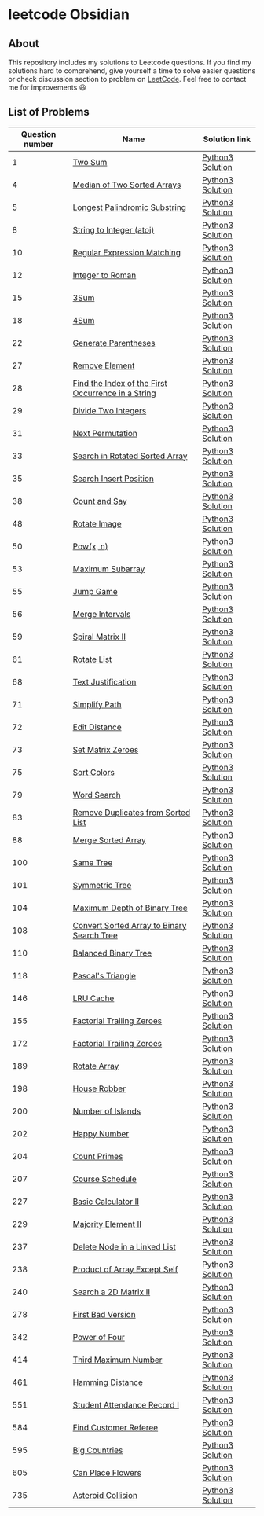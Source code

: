 # leetcode Obsidian

## About

This repository includes my solutions to Leetcode questions. If you find my solutions hard to comprehend, give yourself a time to solve easier questions or check discussion section to problem on [LeetCode](https://leetcode.com/). Feel free to contact me for improvements :smiley:

## List of Problems

| Question number | Name | Solution link |
| --- | --- | --- |
| 1 | [Two Sum](https://leetcode.com/problems/two-sum/) | [Python3 Solution](https://github.com/henilp105/leetcode-obsidian/blob/main/solutions/1.py) |
| 4 | [Median of Two Sorted Arrays](https://leetcode.com/problems/median-of-two-sorted-arrays/) | [Python3 Solution](https://github.com/henilp105/leetcode-obsidian/blob/main/solutions/4.py) |
| 5 | [Longest Palindromic Substring](https://leetcode.com/problems/longest-palindromic-substring/) | [Python3 Solution](https://github.com/henilp105/leetcode-obsidian/blob/main/solutions/5.py) |
| 8 | [String to Integer (atoi)](https://leetcode.com/problems/string-to-integer-atoi/) | [Python3 Solution](https://github.com/henilp105/leetcode-obsidian/blob/main/solutions/8.py) |
| 10 | [Regular Expression Matching](https://leetcode.com/problems/regular-expression-matching/) | [Python3 Solution](https://github.com/henilp105/leetcode-obsidian/blob/main/solutions/10.py) |
| 12 | [Integer to Roman](https://leetcode.com/problems/integer-to-roman/) | [Python3 Solution](https://github.com/henilp105/leetcode-obsidian/blob/main/solutions/12.py) |
| 15 | [3Sum](https://leetcode.com/problems/3sum/) | [Python3 Solution](https://github.com/henilp105/leetcode-obsidian/blob/main/solutions/15.py) |
| 18 | [4Sum](https://leetcode.com/problems/4sum/) | [Python3 Solution](https://github.com/henilp105/leetcode-obsidian/blob/main/solutions/18.py) |
| 22 | [Generate Parentheses](https://leetcode.com/problems/generate-parentheses/) | [Python3 Solution](https://github.com/henilp105/leetcode-obsidian/blob/main/solutions/22.py) |
| 27 | [Remove Element](https://leetcode.com/problems/remove-element/) | [Python3 Solution](https://github.com/henilp105/leetcode-obsidian/blob/main/solutions/27.py) |
| 28 | [Find the Index of the First Occurrence in a String](https://leetcode.com/problems/find-the-index-of-the-first-occurrence-in-a-string/) | [Python3 Solution](https://github.com/henilp105/leetcode-obsidian/blob/main/solutions/28.py) |
| 29 | [Divide Two Integers](https://leetcode.com/problems/divide-two-integers/) | [Python3 Solution](https://github.com/henilp105/leetcode-obsidian/blob/main/solutions/29.py) |
| 31 | [Next Permutation](https://leetcode.com/problems/next-permutation/) | [Python3 Solution](https://github.com/henilp105/leetcode-obsidian/blob/main/solutions/31.py) |
| 33 | [Search in Rotated Sorted Array](https://leetcode.com/problems/search-in-rotated-sorted-array/) | [Python3 Solution](https://github.com/henilp105/leetcode-obsidian/blob/main/solutions/33.py) |
| 35 | [Search Insert Position](https://leetcode.com/problems/search-insert-position/) | [Python3 Solution](https://github.com/henilp105/leetcode-obsidian/blob/main/solutions/35.py) |
| 38 | [Count and Say](https://leetcode.com/problems/count-and-say/) | [Python3 Solution](https://github.com/henilp105/leetcode-obsidian/blob/main/solutions/38.py) |
| 48 | [Rotate Image](https://leetcode.com/problems/rotate-image/) | [Python3 Solution](https://github.com/henilp105/leetcode-obsidian/blob/main/solutions/48.py) |
| 50 | [Pow(x, n)](https://leetcode.com/problems/powx-n/) | [Python3 Solution](https://github.com/henilp105/leetcode-obsidian/blob/main/solutions/50.py) |
| 53 | [Maximum Subarray](https://leetcode.com/problems/maximum-subarray/) | [Python3 Solution](https://github.com/henilp105/leetcode-obsidian/blob/main/solutions/53.py) |
| 55 | [Jump Game](https://leetcode.com/problems/jump-game/) | [Python3 Solution](https://github.com/henilp105/leetcode-obsidian/blob/main/solutions/55.py) |
| 56 | [Merge Intervals](https://leetcode.com/problems/merge-intervals/) | [Python3 Solution](https://github.com/henilp105/leetcode-obsidian/blob/main/solutions/56.py) |
| 59 | [Spiral Matrix II](https://leetcode.com/problems/spiral-matrix-ii/) | [Python3 Solution](https://github.com/henilp105/leetcode-obsidian/blob/main/solutions/59.py) |
| 61 | [Rotate List](https://leetcode.com/problems/rotate-list/) | [Python3 Solution](https://github.com/henilp105/leetcode-obsidian/blob/main/solutions/61.py) |
| 68 | [Text Justification](https://leetcode.com/problems/text-justification/) | [Python3 Solution](https://github.com/henilp105/leetcode-obsidian/blob/main/solutions/68.py) |
| 71 | [Simplify Path](https://leetcode.com/problems/simplify-path/) | [Python3 Solution](https://github.com/henilp105/leetcode-obsidian/blob/main/solutions/71.py) |
| 72 | [Edit Distance](https://leetcode.com/problems/edit-distance/) | [Python3 Solution](https://github.com/henilp105/leetcode-obsidian/blob/main/solutions/72.py) |
| 73 | [Set Matrix Zeroes](https://leetcode.com/problems/set-matrix-zeroes/) | [Python3 Solution](https://github.com/henilp105/leetcode-obsidian/blob/main/solutions/73.py) |
| 75 | [Sort Colors](https://leetcode.com/problems/sort-colors/) | [Python3 Solution](https://github.com/henilp105/leetcode-obsidian/blob/main/solutions/75.py) |
| 79 | [Word Search](https://leetcode.com/problems/word-search/) | [Python3 Solution](https://github.com/henilp105/leetcode-obsidian/blob/main/solutions/79.py) |
| 83 | [Remove Duplicates from Sorted List](https://leetcode.com/problems/remove-duplicates-from-sorted-list/) | [Python3 Solution](https://github.com/henilp105/leetcode-obsidian/blob/main/solutions/83.py) |
| 88 | [Merge Sorted Array](https://leetcode.com/problems/merge-sorted-array/) | [Python3 Solution](https://github.com/henilp105/leetcode-obsidian/blob/main/solutions/88.py) |
| 100 | [Same Tree](https://leetcode.com/problems/same-tree/) | [Python3 Solution](https://github.com/henilp105/leetcode-obsidian/blob/main/solutions/100.py) |
| 101 | [Symmetric Tree](https://leetcode.com/problems/symmetric-tree/) | [Python3 Solution](https://github.com/henilp105/leetcode-obsidian/blob/main/solutions/101.py) |
| 104 | [Maximum Depth of Binary Tree](https://leetcode.com/problems/maximum-depth-of-binary-tree/) | [Python3 Solution](https://github.com/henilp105/leetcode-obsidian/blob/main/solutions/104.py) |
| 108 | [Convert Sorted Array to Binary Search Tree](https://leetcode.com/problems/convert-sorted-array-to-binary-search-tree/) | [Python3 Solution](https://github.com/henilp105/leetcode-obsidian/blob/main/solutions/108.py) |
| 110 | [Balanced Binary Tree](https://leetcode.com/problems/balanced-binary-tree/) | [Python3 Solution](https://github.com/henilp105/leetcode-obsidian/blob/main/solutions/110.py) |
| 118 | [Pascal's Triangle](https://leetcode.com/problems/pascals-triangle/) | [Python3 Solution](https://github.com/henilp105/leetcode-obsidian/blob/main/solutions/118.py) |
| 146 | [LRU Cache](https://leetcode.com/problems/lru-cache/) | [Python3 Solution](https://github.com/henilp105/leetcode-obsidian/blob/main/solutions/146.py) |
| 155 | [Factorial Trailing Zeroes](https://leetcode.com/problems/min-stack/) | [Python3 Solution](https://github.com/henilp105/leetcode-obsidian/blob/main/solutions/155.py) |
| 172 | [Factorial Trailing Zeroes](https://leetcode.com/problems/factorial-trailing-zeroes/) | [Python3 Solution](https://github.com/henilp105/leetcode-obsidian/blob/main/solutions/172.py) |
| 189 | [Rotate Array](https://leetcode.com/problems/rotate-array/) | [Python3 Solution](https://github.com/henilp105/leetcode-obsidian/blob/main/solutions/189.py) |
| 198 | [House Robber](https://leetcode.com/problems/house-robber/) | [Python3 Solution](https://github.com/henilp105/leetcode-obsidian/blob/main/solutions/198.py) |
| 200 | [Number of Islands](https://leetcode.com/problems/number-of-islands/) | [Python3 Solution](https://github.com/henilp105/leetcode-obsidian/blob/main/solutions/200.py) |
| 202 | [Happy Number](https://leetcode.com/problems/happy-number/) | [Python3 Solution](https://github.com/henilp105/leetcode-obsidian/blob/main/solutions/202.py) |
| 204 | [Count Primes](https://leetcode.com/problems/count-primes/) | [Python3 Solution](https://github.com/henilp105/leetcode-obsidian/blob/main/solutions/204.py) |
| 207 | [Course Schedule](https://leetcode.com/problems/course-schedule/) | [Python3 Solution](https://github.com/henilp105/leetcode-obsidian/blob/main/solutions/207.py) |
| 227 | [Basic Calculator II](https://leetcode.com/problems/basic-calculator-ii/) | [Python3 Solution](https://github.com/henilp105/leetcode-obsidian/blob/main/solutions/227.py) |
| 229 | [Majority Element II](https://leetcode.com/problems/majority-element-ii/) | [Python3 Solution](https://github.com/henilp105/leetcode-obsidian/blob/main/solutions/229.py) |
| 237 | [Delete Node in a Linked List](https://leetcode.com/problems/delete-node-in-a-linked-list/) | [Python3 Solution](https://github.com/henilp105/leetcode-obsidian/blob/main/solutions/237.py) |
| 238 | [Product of Array Except Self](https://leetcode.com/problems/product-of-array-except-self/) | [Python3 Solution](https://github.com/henilp105/leetcode-obsidian/blob/main/solutions/238.py) |
| 240 | [Search a 2D Matrix II](https://leetcode.com/problems/search-a-2d-matrix-ii/) | [Python3 Solution](https://github.com/henilp105/leetcode-obsidian/blob/main/solutions/240.py) |
| 278 | [First Bad Version](https://leetcode.com/problems/first-bad-version/) | [Python3 Solution](https://github.com/henilp105/leetcode-obsidian/blob/main/solutions/278.py) |
| 342 | [Power of Four](https://leetcode.com/problems/power-of-four/) | [Python3 Solution](https://github.com/henilp105/leetcode-obsidian/blob/main/solutions/342.py) |
| 414 | [Third Maximum Number](https://leetcode.com/problems/third-maximum-number/) | [Python3 Solution](https://github.com/henilp105/leetcode-obsidian/blob/main/solutions/414.py) |
| 461 | [Hamming Distance](https://leetcode.com/problems/hamming-distance/) | [Python3 Solution](https://github.com/henilp105/leetcode-obsidian/blob/main/solutions/461.py) |
| 551 | [Student Attendance Record I](https://leetcode.com/problems/student-attendance-record-i/) | [Python3 Solution](https://github.com/henilp105/leetcode-obsidian/blob/main/solutions/551.py) |
| 584 | [Find Customer Referee](https://leetcode.com/problems/find-customer-referee/) | [Python3 Solution](https://github.com/henilp105/leetcode-obsidian/blob/main/solutions/584.py) |
| 595 | [Big Countries](https://leetcode.com/problems/big-countries/) | [Python3 Solution](https://github.com/henilp105/leetcode-obsidian/blob/main/solutions/595.py) |
| 605 | [Can Place Flowers](https://leetcode.com/problems/can-place-flowers/) | [Python3 Solution](https://github.com/henilp105/leetcode-obsidian/blob/main/solutions/605.py) |
| 735 | [Asteroid Collision](https://leetcode.com/problems/asteroid-collision/) | [Python3 Solution](https://github.com/henilp105/leetcode-obsidian/blob/main/solutions/735.py) |
